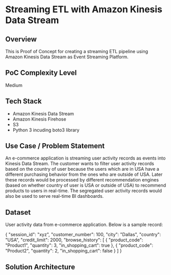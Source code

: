 # Streaming ETL with Amazon Kinesis Data Stream

## Overview

This is Proof of Concept for creating a streaming ETL pipeline using Amazon Kinesis Data Stream as Event Streaming Platform.

## PoC Complexity Level

Medium

## Tech Stack

- Amazon Kinesis Data Stream
- Amazon Kinesis Firehose
- S3
- Python 3 incuding boto3 library

## Use Case / Problem Statement

An e-commerce application is streaming user activity records as events into Kinesis Data Stream. The customer wants to filter user activity records based on the country of user because the users which are in USA have a different purchasing behavior from the ones who are outside of USA. Later these records would be processed by different recommendation engines (based on whether country of user is USA or outside of USA) to recommend products to users in real-time. The segregated user activity records would also be used to serve real-time BI dashboards.

## Dataset

User activity data from e-commerce application. Below is a sample record:

{
    "session_id": "xyz",
    "customer_number": 100,
    "city": "Dallas",
    "country": "USA",
    "credit_limit": 2000,
    "browse_history": [
        {
            "product_code": "Product1",
            "quantity": 3,
            "in_shopping_cart": true
        },
        {
            "product_code": "Product2",
            "quantity": 2,
            "in_shopping_cart": false
        }
    ]
}

## Solution Architecture
